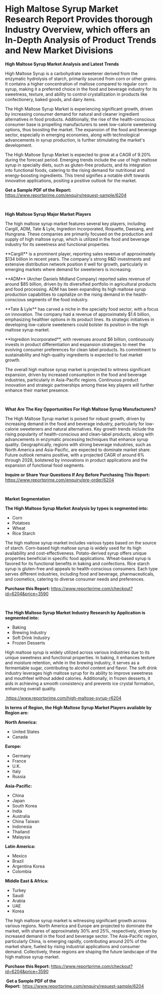 <p><h1>High Maltose Syrup Market Research Report Provides thorough Industry Overview, which offers an In-Depth Analysis of Product Trends and New Market Divisions</h1></p><p><strong>High Maltose Syrup Market Analysis and Latest Trends</strong></p>
<p><p>High Maltose Syrup is a carbohydrate sweetener derived from the enzymatic hydrolysis of starch, primarily sourced from corn or other grains. It contains a higher concentration of maltose compared to regular corn syrup, making it a preferred choice in the food and beverage industry for its sweetness, texture, and ability to control crystallization in products like confectionery, baked goods, and dairy items.</p><p>The High Maltose Syrup Market is experiencing significant growth, driven by increasing consumer demand for natural and cleaner ingredient alternatives in food products. Additionally, the rise of the health-conscious consumer base is propelling manufacturers to seek low-calorie sweetening options, thus boosting the market. The expansion of the food and beverage sector, especially in emerging economies, along with technological advancements in syrup production, is further stimulating the market's development.</p><p>The High Maltose Syrup Market is expected to grow at a CAGR of 9.20% during the forecast period. Emerging trends include the use of high maltose syrup in specialty diets, such as gluten-free products, and its integration into functional foods, catering to the rising demand for nutritional and energy-boosting ingredients. This trend signifies a notable shift towards innovative applications, positing a positive outlook for the market.</p></p>
<p><strong>Get a Sample PDF of the Report:&nbsp;</strong> <a href="https://www.reportprime.com/enquiry/request-sample/6204?utm_campaign=4599&utm_medium=2&utm_source=Github&utm_content=ia&utm_term=14052025&utm_id=high-maltose-syrup">https://www.reportprime.com/enquiry/request-sample/6204</a></p>
<p>&nbsp;</p>
<p><strong>High Maltose Syrup Major Market Players</strong></p>
<p><p>The high maltose syrup market features several key players, including Cargill, ADM, Tate & Lyle, Ingredion Incorporated, Roquette, Daesang, and Hungrana. These companies are primarily focused on the production and supply of high maltose syrup, which is utilized in the food and beverage industry for its sweetness and functional properties.</p><p>**Cargill** is a prominent player, reporting sales revenue of approximately $134 billion in recent years. The company's strong R&D investments and extensive distribution network position it well for growth, particularly in emerging markets where demand for sweeteners is increasing.</p><p>**ADM** (Archer Daniels Midland Company) reported sales revenue of around $85 billion, driven by its diversified portfolio in agricultural products and food processing. ADM has been expanding its high maltose syrup production capabilities to capitalize on the rising demand in the health-conscious segments of the food industry.</p><p>**Tate & Lyle** has carved a niche in the specialty food sector, with a focus on innovation. The company had a revenue of approximately $1.6 billion, emphasizing healthier options in its product lines. Its strategic initiatives in developing low-calorie sweeteners could bolster its position in the high maltose syrup market.</p><p>**Ingredion Incorporated**, with revenues around $6 billion, continuously invests in product differentiation and expansion strategies to meet the evolving consumer preferences for clean label products. Its commitment to sustainability and high-quality ingredients is expected to fuel market growth.</p><p>The overall high maltose syrup market is projected to witness significant expansion, driven by increased consumption in the food and beverage industries, particularly in Asia-Pacific regions. Continuous product innovation and strategic partnerships among these key players will further enhance their market presence.</p></p>
<p>&nbsp;</p>
<p><strong>What Are The Key Opportunities For High Maltose Syrup Manufacturers?</strong></p>
<p><p>The High Maltose Syrup market is poised for robust growth, driven by increasing demand in the food and beverage industry, particularly for low-calorie sweeteners and natural alternatives. Key growth trends include the rising popularity of health-conscious and clean-label products, along with advancements in enzymatic processing techniques that enhance syrup quality. Geographically, regions with strong beverage industries, such as North America and Asia-Pacific, are expected to dominate market share. Future outlook remains positive, with a projected CAGR of around 6% through 2028, bolstered by innovations in product applications and the expansion of functional food segments.</p></p>
<p><strong>Inquire or Share Your Questions If Any Before Purchasing This Report:</strong> <a href="https://www.reportprime.com/enquiry/pre-order/6204?utm_campaign=4599&utm_medium=2&utm_source=Github&utm_content=ia&utm_term=14052025&utm_id=high-maltose-syrup">https://www.reportprime.com/enquiry/pre-order/6204</a></p>
<p>&nbsp;</p>
<p><strong>Market Segmentation</strong></p>
<p><strong>The High Maltose Syrup Market Analysis by types is segmented into:</strong></p>
<p><ul><li>Corn</li><li>Potatoes</li><li>Wheat</li><li>Rice Starch</li></ul></p>
<p><p>The high maltose syrup market includes various types based on the source of starch. Corn-based high maltose syrup is widely used for its high availability and cost-effectiveness. Potato-derived syrup offers unique properties beneficial in specific food applications. Wheat-based syrup is favored for its functional benefits in baking and confections. Rice starch syrup is gluten-free and appeals to health-conscious consumers. Each type serves different industries, including food and beverage, pharmaceuticals, and cosmetics, catering to diverse consumer needs and preferences.</p></p>
<p><strong>Purchase this Report:&nbsp;</strong><a href="https://www.reportprime.com/checkout?id=6204&price=3590&utm_campaign=4599&utm_medium=2&utm_source=Github&utm_content=ia&utm_term=14052025&utm_id=high-maltose-syrup">https://www.reportprime.com/checkout?id=6204&price=3590</a></p>
<p>&nbsp;</p>
<p><strong>The High Maltose Syrup Market Industry Research by Application is segmented into:</strong></p>
<p><ul><li>Baking</li><li>Brewing Industry</li><li>Soft Drink Industry</li><li>Frozen Desserts</li></ul></p>
<p><p>High maltose syrup is widely utilized across various industries due to its unique sweetness and functional properties. In baking, it enhances texture and moisture retention, while in the brewing industry, it serves as a fermentable sugar, contributing to alcohol content and flavor. The soft drink industry leverages high maltose syrup for its ability to improve sweetness and mouthfeel without added calories. Additionally, in frozen desserts, it aids in achieving a smooth consistency and prevents ice crystal formation, enhancing overall quality.</p></p>
<p><a href="https://www.reportprime.com/high-maltose-syrup-r6204?utm_campaign=4599&utm_medium=2&utm_source=Github&utm_content=ia&utm_term=14052025&utm_id=high-maltose-syrup">&nbsp;https://www.reportprime.com/high-maltose-syrup-r6204</a></p>
<p><strong>In terms of Region, the High Maltose Syrup Market Players available by Region are:</strong></p>
<p>
    <p> <strong> North America: </strong>
        <ul>
            <li>United States</li>
            <li>Canada</li>
        </ul>
        </p> 
    <p> <strong> Europe: </strong>
        <ul>
            <li>Germany</li>
            <li>France</li>
            <li>U.K.</li>
            <li>Italy</li>
            <li>Russia</li>
        </ul>
        </p> 
    <p> <strong> Asia-Pacific: </strong>
        <ul>
            <li>China</li>
            <li>Japan</li>
            <li>South Korea</li>
            <li>India</li>
            <li>Australia</li>
            <li>China Taiwan</li>
            <li>Indonesia</li>
            <li>Thailand</li>
            <li>Malaysia</li>
        </ul>
        </p> 
    <p> <strong> Latin America: </strong>
        <ul>
            <li>Mexico</li>
            <li>Brazil</li>
            <li>Argentina Korea</li>
            <li>Colombia</li>
        </ul>
        </p> 
    <p> <strong> Middle East & Africa: </strong>
        <ul>
            <li>Turkey</li>
            <li>Saudi</li>
            <li>Arabia</li>
            <li>UAE</li>
            <li>Korea</li>
        </ul>
    </p>
    </p>
<p><p>The high maltose syrup market is witnessing significant growth across various regions. North America and Europe are projected to dominate the market, with shares of approximately 30% and 25%, respectively, driven by increased demand in the food and beverage sector. The Asia-Pacific region, particularly China, is emerging rapidly, contributing around 20% of the market share, fueled by rising industrial applications and consumer demand. Collectively, these regions are shaping the future landscape of the high maltose syrup market.</p></p>
<p><strong>Purchase this Report: </strong><a href="https://www.reportprime.com/checkout?id=6204&price=3590&utm_campaign=4599&utm_medium=2&utm_source=Github&utm_content=ia&utm_term=14052025&utm_id=high-maltose-syrup">https://www.reportprime.com/checkout?id=6204&price=3590</a></p>
<p>&nbsp;<strong>Get a Sample PDF of the Report:&nbsp;&nbsp;</strong><a href="https://www.reportprime.com/enquiry/request-sample/6204?utm_campaign=4599&utm_medium=2&utm_source=Github&utm_content=ia&utm_term=14052025&utm_id=high-maltose-syrup">https://www.reportprime.com/enquiry/request-sample/6204</a></p>
<p><strong></strong></p>
<p><p></p><p></p><p></p></p>